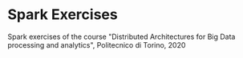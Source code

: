 # Spark Exercises
Spark exercises of the course "Distributed Architectures for Big Data processing and analytics", Politecnico di Torino, 2020
